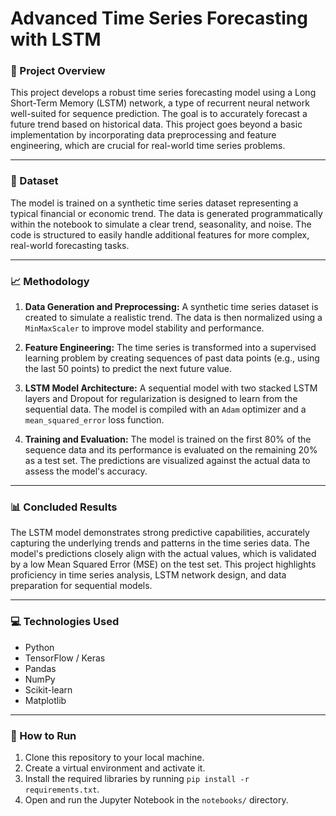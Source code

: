 # Advanced Time Series Forecasting with LSTM

### 🎯 Project Overview

This project develops a robust time series forecasting model using a Long Short-Term Memory (LSTM) network, a type of recurrent neural network well-suited for sequence prediction. The goal is to accurately forecast a future trend based on historical data. This project goes beyond a basic implementation by incorporating data preprocessing and feature engineering, which are crucial for real-world time series problems.

---

### 💾 Dataset

The model is trained on a synthetic time series dataset representing a typical financial or economic trend. The data is generated programmatically within the notebook to simulate a clear trend, seasonality, and noise. The code is structured to easily handle additional features for more complex, real-world forecasting tasks.

---

### 📈 Methodology

1.  **Data Generation and Preprocessing:** A synthetic time series dataset is created to simulate a realistic trend. The data is then normalized using a `MinMaxScaler` to improve model stability and performance.

2.  **Feature Engineering:** The time series is transformed into a supervised learning problem by creating sequences of past data points (e.g., using the last 50 points) to predict the next future value.

3.  **LSTM Model Architecture:** A sequential model with two stacked LSTM layers and Dropout for regularization is designed to learn from the sequential data. The model is compiled with an `Adam` optimizer and a `mean_squared_error` loss function.

4.  **Training and Evaluation:** The model is trained on the first 80% of the sequence data and its performance is evaluated on the remaining 20% as a test set. The predictions are visualized against the actual data to assess the model's accuracy.

---

### 📊 Concluded Results

The LSTM model demonstrates strong predictive capabilities, accurately capturing the underlying trends and patterns in the time series data. The model's predictions closely align with the actual values, which is validated by a low Mean Squared Error (MSE) on the test set. This project highlights proficiency in time series analysis, LSTM network design, and data preparation for sequential models.

---

### 💻 Technologies Used

-   Python
-   TensorFlow / Keras
-   Pandas
-   NumPy
-   Scikit-learn
-   Matplotlib

---

### 🚀 How to Run

1.  Clone this repository to your local machine.
2.  Create a virtual environment and activate it.
3.  Install the required libraries by running `pip install -r requirements.txt`.
4.  Open and run the Jupyter Notebook in the `notebooks/` directory.
